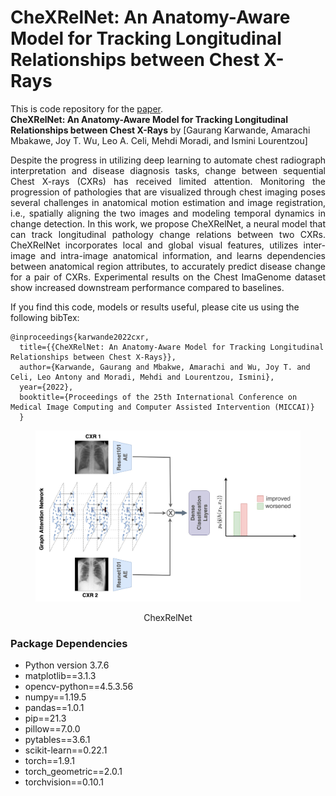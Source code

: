 # CheXRelNet: An Anatomy-Aware Model for Tracking Longitudinal Relationships between Chest X-Rays

This is code repository for the [paper](https://arxiv.org/abs/2208.03873).
<br />
**CheXRelNet: An Anatomy-Aware Model for Tracking Longitudinal Relationships between Chest X-Rays**
by [Gaurang Karwande, Amarachi Mbakawe, Joy T. Wu, Leo A. Celi, Mehdi Moradi, and Ismini Lourentzou]
<br />
<p align='justify'> Despite the progress in utilizing deep learning to automate chest radiograph interpretation and disease diagnosis tasks, change between sequential Chest X-rays (CXRs) has received limited attention. Monitoring the progression of pathologies that are visualized through chest imaging poses several challenges in anatomical motion estimation and image registration, i.e., spatially aligning the two images and modeling temporal dynamics in change detection. In this work, we propose CheXRelNet, a neural model that can track longitudinal pathology change relations between two CXRs. CheXRelNet incorporates local and global visual features, utilizes inter-image and intra-image anatomical information, and learns dependencies between anatomical region attributes, to accurately predict disease change for a pair of CXRs. Experimental results on the Chest ImaGenome dataset show increased downstream performance compared to baselines. </p>

If you find this code, models or results useful, please cite us using the following bibTex:
```
@inproceedings{karwande2022cxr,
  title={{CheXRelNet: An Anatomy-Aware Model for Tracking Longitudinal Relationships between Chest X-Rays}},
  author={Karwande, Gaurang and Mbakwe, Amarachi and Wu, Joy T. and Celi, Leo Antony and Moradi, Mehdi and Lourentzou, Ismini},
  year={2022},
  booktitle={Proceedings of the 25th International Conference on Medical Image Computing and Computer Assisted Intervention (MICCAI)}
  }
```
<figure>
<p align='center'>
<img src='https://github.com/Gaurangkarwande/ChexRelNet/blob/master/figures/model.jpg' width='600'/, cap>
</p>
<p align='center'>
<figcaption='center'>ChexRelNet</figcaption>
</p>
</figure>

### Package Dependencies
- Python version 3.7.6
- matplotlib==3.1.3
- opencv-python==4.5.3.56
- numpy==1.19.5
- pandas==1.0.1
- pip==21.3
- pillow==7.0.0
- pytables==3.6.1
- scikit-learn==0.22.1
- torch==1.9.1
- torch_geometric==2.0.1
- torchvision==0.10.1
